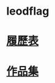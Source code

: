 # leodflag
# [履歷表](https://leodflag.github.io/Resume/)
# [作品集](https://leodflag.github.io/Resume/portfolio.html)